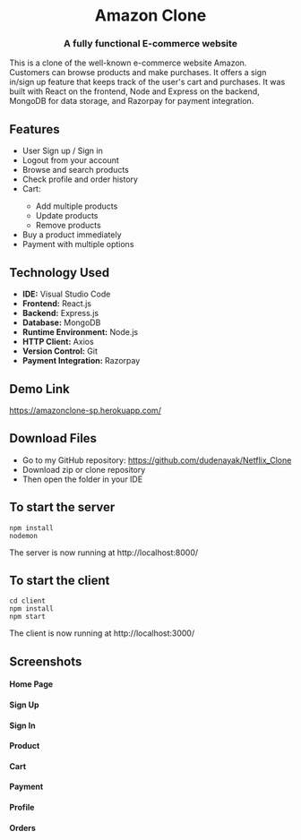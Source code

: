 # <div align="center">Amazon Clone</div>

### <div align="center">A fully functional E-commerce website</div>

This is a clone of the well-known e-commerce website Amazon. Customers can browse products and make purchases. It offers a sign in/sign up feature that keeps track of the user's cart and purchases. It was built with React on the frontend, Node and Express on the backend, MongoDB for data storage, and Razorpay for payment integration.

## Features
<ul>
  <li>User Sign up / Sign in</li>
  <li>Logout from your account</li>
  <li>Browse and search products</li>
  <li>Check profile and order history</li>
  <li>Cart:</li>
  <ul>
    <li>Add multiple products</li>
    <li>Update products</li>
    <li>Remove products</li>
  </ul>
  <li>Buy a product immediately</li>
  <li>Payment with multiple options</li>
</ul>

## Technology Used
<ul>
  <li><strong>IDE:</strong> Visual Studio Code</li>
  <li><strong>Frontend:</strong> React.js</li>
  <li><strong>Backend:</strong> Express.js</li>
  <li><strong>Database:</strong> MongoDB</li>
  <li><strong>Runtime Environment:</strong> Node.js</li>
  <li><strong>HTTP Client:</strong> Axios</li>
  <li><strong>Version Control:</strong> Git</li>
  <li><strong>Payment Integration:</strong> Razorpay</li>
</ul>

## Demo Link
https://amazonclone-sp.herokuapp.com/

## Download Files
* Go to my GitHub repository: https://github.com/dudenayak/Netflix_Clone
* Download zip or clone repository
* Then open the folder in your IDE 

## To start the server
```shell
npm install
nodemon
```
The server is now running at http://localhost:8000/ 

## To start the client
```shell
cd client
npm install
npm start
```
The client is now running at http://localhost:3000/ 

## Screenshots
#### Home Page

#### Sign Up

#### Sign In

#### Product

#### Cart

#### Payment

#### Profile

#### Orders